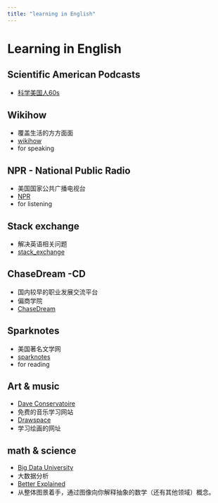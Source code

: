 ```yaml
---
title: "learning in English"
---
```


# Learning in English
## Scientific American Podcasts
- [科学美国人60s](https://www.scientificamerican.com/podcast/60-second-science/)

## Wikihow
- 覆盖生活的方方面面
- [wikihow](http://www.wikihow.com)
- for speaking 

## NPR - National Public Radio
- 美国国家公共广播电视台
- [NPR](https://www.npr.org/)
- for listening

## Stack exchange
- 解决英语相关问题
- [stack_exchange](https://english.stackexchange.com/)

## ChaseDream -CD
- 国内较早的职业发展交流平台
- 偏商学院
- [ChaseDream](https://www.chasedream.com/)

## Sparknotes
- 美国著名文学网
- [sparknotes](https://www.sparknotes.com/)
- for reading

## Art & music
- [Dave Conservatoire](https://www.daveconservatoire.org/)
- 免费的音乐学习网站
- [Drawspace](https://www.drawspace.com)
- 学习绘画的网址

## math & science
- [Big Data University](https://www.ibmbigdatahub.com/tag/500)
- 大数据分析
- [Better Explained](https://betterexplained.com/)
- 从整体图景着手，通过图像向你解释抽象的数学（还有其他领域）概念。


